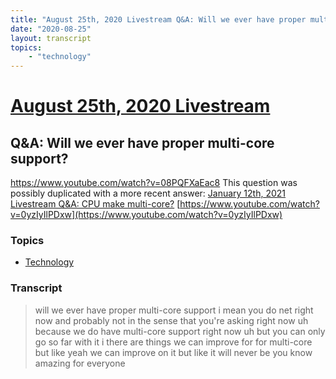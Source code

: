 ```yaml
---
title: "August 25th, 2020 Livestream Q&A: Will we ever have proper multi-core support?"
date: "2020-08-25"
layout: transcript
topics:
    - "technology"
---
```

# [August 25th, 2020 Livestream](../2020-08-25.md)
## Q&A: Will we ever have proper multi-core support?
https://www.youtube.com/watch?v=08PQFXaEac8
This question was possibly duplicated with a more recent answer: [January 12th, 2021 Livestream Q&A: CPU make multi-core?](./yt-0yzIyIlPDxw.md) [https://www.youtube.com/watch?v=0yzIyIlPDxw](https://www.youtube.com/watch?v=0yzIyIlPDxw)


### Topics
* [Technology](../topics/technology.md)

### Transcript

> will we ever have proper multi-core support i mean you do net right now and probably not in the sense that you're asking right now uh because we do have multi-core support right now uh but you can only go so far with it i there are things we can improve for for multi-core but like yeah we can improve on it but like it will never be you know amazing for everyone

